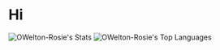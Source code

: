 # Hi

![OWelton-Rosie's Stats](https://github-readme-stats.vercel.app/api?username=OWelton-Rosie&theme=prussian&show_icons=true&hide_border=true&count_private=true)
![OWelton-Rosie's Top Languages](https://github-readme-stats.vercel.app/api/top-langs/?username=OWelton-Rosie&theme=prussian&show_icons=true&hide_border=true&layout=compact)

